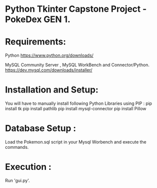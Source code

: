 # Python Tkinter Capstone Project - PokeDex GEN 1.

# Requirements:

Python
https://www.python.org/downloads/

MySQL Community Server , MySQL WorkBench and Connector/Python.
https://dev.mysql.com/downloads/installer/

# Installation and Setup:
You will have to manually install following Python Libraries using PIP :
    pip install tk
    pip install pathlib
    pip install mysql-connector
    pip install Pillow

# Database Setup :
 Load the Pokemon.sql script in your Mysql Worbench and execute the commands.
 
# Execution :
Run 'gui.py'.
